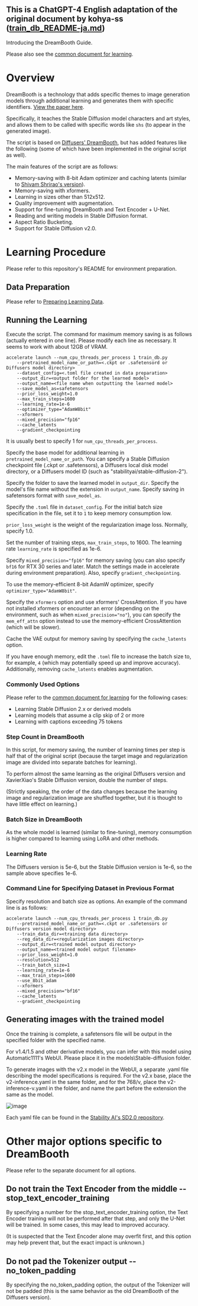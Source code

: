 ## This is a ChatGPT-4 English adaptation of the original document by kohya-ss ([train_db_README-ja.md](https://github.com/kohya-ss/sd-scripts/blob/main/docs/train_db_README-ja.md))

Introducing the DreamBooth Guide.

Please also see the [common document for learning](./train_README.md).

# Overview

DreamBooth is a technology that adds specific themes to image generation models through additional learning and generates them with specific identifiers. [View the paper here](https://arxiv.org/abs/2208.12242).

Specifically, it teaches the Stable Diffusion model characters and art styles, and allows them to be called with specific words like `shs` (to appear in the generated image).

The script is based on [Diffusers' DreamBooth](https://github.com/huggingface/diffusers/tree/main/examples/dreambooth), but has added features like the following (some of which have been implemented in the original script as well).

The main features of the script are as follows:

- Memory-saving with 8-bit Adam optimizer and caching latents (similar to [Shivam Shrirao's version](https://github.com/ShivamShrirao/diffusers/tree/main/examples/dreambooth)).
- Memory-saving with xformers.
- Learning in sizes other than 512x512.
- Quality improvement with augmentation.
- Support for fine-tuning DreamBooth and Text Encoder + U-Net.
- Reading and writing models in Stable Diffusion format.
- Aspect Ratio Bucketing.
- Support for Stable Diffusion v2.0.

# Learning Procedure

Please refer to this repository's README for environment preparation.

## Data Preparation

Please refer to [Preparing Learning Data](./train_README.md).

## Running the Learning

Execute the script. The command for maximum memory saving is as follows (actually entered in one line). Please modify each line as necessary. It seems to work with about 12GB of VRAM.

```
accelerate launch --num_cpu_threads_per_process 1 train_db.py 
    --pretrained_model_name_or_path=<.ckpt or .safetensord or Diffusers model directory> 
    --dataset_config=<.toml file created in data preparation> 
    --output_dir=<output folder for the learned model>  
    --output_name=<file name when outputting the learned model> 
    --save_model_as=safetensors 
    --prior_loss_weight=1.0 
    --max_train_steps=1600 
    --learning_rate=1e-6 
    --optimizer_type="AdamW8bit" 
    --xformers 
    --mixed_precision="fp16" 
    --cache_latents 
    --gradient_checkpointing
```

It is usually best to specify 1 for `num_cpu_threads_per_process`.

Specify the base model for additional learning in `pretrained_model_name_or_path`. You can specify a Stable Diffusion checkpoint file (.ckpt or .safetensors), a Diffusers local disk model directory, or a Diffusers model ID (such as "stabilityai/stable-diffusion-2").

Specify the folder to save the learned model in `output_dir`. Specify the model's file name without the extension in `output_name`. Specify saving in safetensors format with `save_model_as`.

Specify the `.toml` file in `dataset_config`. For the initial batch size specification in the file, set it to `1` to keep memory consumption low.

`prior_loss_weight` is the weight of the regularization image loss. Normally, specify 1.0.

Set the number of training steps, `max_train_steps`, to 1600. The learning rate `learning_rate` is specified as 1e-6.

Specify `mixed_precision="fp16"` for memory saving (you can also specify `bf16` for RTX 30 series and later. Match the settings made in accelerate during environment preparation). Also, specify `gradient_checkpointing`.

To use the memory-efficient 8-bit AdamW optimizer, specify `optimizer_type="AdamW8bit"`.

Specify the `xformers` option and use xformers' CrossAttention. If you have not installed xformers or encounter an error (depending on the environment, such as when `mixed_precision="no"`), you can specify the `mem_eff_attn` option instead to use the memory-efficient CrossAttention (which will be slower).

Cache the VAE output for memory saving by specifying the `cache_latents` option.

If you have enough memory, edit the `.toml` file to increase the batch size to, for example, `4` (which may potentially speed up and improve accuracy). Additionally, removing `cache_latents` enables augmentation.

### Commonly Used Options

Please refer to the [common document for learning](./train_README.md) for the following cases:

- Learning Stable Diffusion 2.x or derived models
- Learning models that assume a clip skip of 2 or more
- Learning with captions exceeding 75 tokens

### Step Count in DreamBooth

In this script, for memory saving, the number of learning times per step is half that of the original script (because the target image and regularization image are divided into separate batches for learning).

To perform almost the same learning as the original Diffusers version and XavierXiao's Stable Diffusion version, double the number of steps.

(Strictly speaking, the order of the data changes because the learning image and regularization image are shuffled together, but it is thought to have little effect on learning.)

### Batch Size in DreamBooth

As the whole model is learned (similar to fine-tuning), memory consumption is higher compared to learning using LoRA and other methods.

### Learning Rate

The Diffusers version is 5e-6, but the Stable Diffusion version is 1e-6, so the sample above specifies 1e-6.

### Command Line for Specifying Dataset in Previous Format

Specify resolution and batch size as options. An example of the command line is as follows:

```
accelerate launch --num_cpu_threads_per_process 1 train_db.py 
    --pretrained_model_name_or_path=<.ckpt or .safetensors or Diffusers version model directory>
    --train_data_dir=<training data directory>
    --reg_data_dir=<regularization images directory>
    --output_dir=<trained model output directory>
    --output_name=<trained model output filename>
    --prior_loss_weight=1.0
    --resolution=512
    --train_batch_size=1
    --learning_rate=1e-6
    --max_train_steps=1600
    --use_8bit_adam
    --xformers
    --mixed_precision="bf16"
    --cache_latents
    --gradient_checkpointing
```

## Generating images with the trained model

Once the training is complete, a safetensors file will be output in the specified folder with the specified name.

For v1.4/1.5 and other derivative models, you can infer with this model using Automatic1111's WebUI. Please place it in the models\Stable-diffusion folder.

To generate images with the v2.x model in the WebUI, a separate .yaml file describing the model specifications is required. For the v2.x base, place the v2-inference.yaml in the same folder, and for the 768/v, place the v2-inference-v.yaml in the folder, and name the part before the extension the same as the model.

![image](https://user-images.githubusercontent.com/52813779/210776915-061d79c3-6582-42c2-8884-8b91d2f07313.png)

Each yaml file can be found in the [Stability AI's SD2.0 repository](https://github.com/Stability-AI/stablediffusion/tree/main/configs/stable-diffusion).

# Other major options specific to DreamBooth

Please refer to the separate document for all options.

## Do not train the Text Encoder from the middle --stop_text_encoder_training

By specifying a number for the stop_text_encoder_training option, the Text Encoder training will not be performed after that step, and only the U-Net will be trained. In some cases, this may lead to improved accuracy.

(It is suspected that the Text Encoder alone may overfit first, and this option may help prevent that, but the exact impact is unknown.)

## Do not pad the Tokenizer output --no_token_padding

By specifying the no_token_padding option, the output of the Tokenizer will not be padded (this is the same behavior as the old DreamBooth of the Diffusers version).
